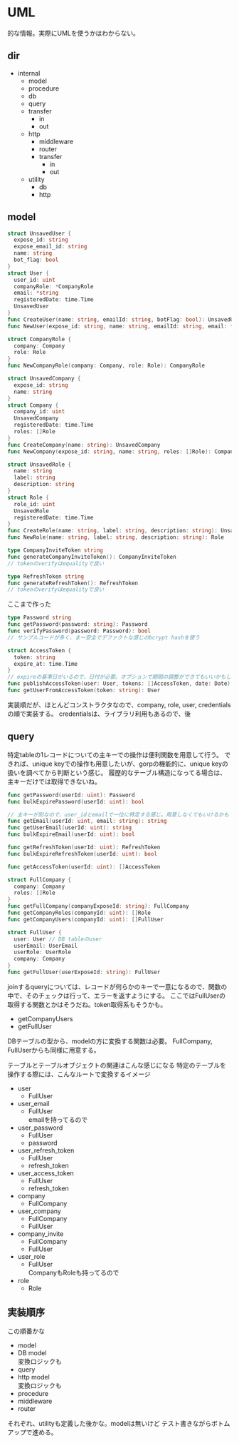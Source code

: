 
# UML
的な情報。実際にUMLを使うかはわからない。

## dir
- internal
  - model
  - procedure
  - db
   - query
   - transfer
     - in
     - out
  - http
    - middleware
    - router
    - transfer
      - in
      - out
  - utility
    - db
    - http

## model

```go
struct UnsavedUser {
  expose_id: string
  expose_email_id: string
  name: string
  bot_flag: bool
}
struct User {
  user_id: uint
  companyRole: *CompanyRole
  email: *string
  registeredDate: time.Time
  UnsavedUser
}
func CreateUser(name: string, emailId: string, botFlag: bool): UnsavedUser
func NewUser(expose_id: string, name: string, emailId: string, email: *string, botFlag: bool, companyRole: *CompanyRole): User
```

```go
struct CompanyRole {
  company: Company
  role: Role
}
func NewCompanyRole(company: Company, role: Role): CompanyRole
```

```go
struct UnsavedCompany {
  expose_id: string
  name: string
}
struct Company {
  company_id: uint
  UnsavedCompany
  registeredDate: time.Time
  roles: []Role
}
func CreateCompany(name: string): UnsavedCompany
func NewCompany(expose_id: string, name: string, roles: []Role): Company
```

```go
struct UnsavedRole {
  name: string
  label: string
  description: string
}
struct Role {
  role_id: uint
  UnsavedRole
  registeredDate: time.Time
}
func CreateRole(name: string, label: string, description: string): UnsavedRole
func NewRole(name: string, label: string, description: string): Role
```

```go
type CompanyInviteToken string
func generateCompanyInviteToken(): CompanyInviteToken
// tokenのverifyはequalityで良い
```

```go
type RefreshToken string
func generateRefreshToken(): RefreshToken
// tokenのverifyはequalityで良い
```

ここまで作った

```go
type Password string
func getPassword(password: string): Password
func verifyPassword(password: Password): bool
// サンプルコードが多く、まー安全でデファクトな感じのbcrypt hashを使う
```

```go
struct AccessToken {
  token: string
  expire_at: time.Time
}
// expireの基準日がいるので、日付が必要。オプションで期間の調整ができてもいいかもしれない
func publishAccessToken(user: User, tokens: []AccessToken, date: Date): AccessToken
func getUserFromAccessToken(token: string): User
```


実装順だが、ほとんどコンストラクタなので、company, role, user, credentialsの順で実装する。
credentialsは、ライブラリ利用もあるので、後

## query
特定tableの1レコードについての主キーでの操作は便利関数を用意して行う。
できれば、unique keyでの操作も用意したいが、gorpの機能的に、unique keyの扱いを調べてから判断という感じ。
履歴的なテーブル構造になってる場合は、主キーだけでは取得できないね。

```go
func getPassword(userId: uint): Password
func bulkExpirePassword(userId: uint): bool
```

```go
// 主キーが別なので、user_idとemailで一位に特定する感じ。用意しなくてもいけるかも
func getEmail(userId: uint, email: string): string
func getUserEmail(userId: uint): string
func bulkExpireEmail(userId: uint): bool
```

```go
func getRefreshToken(userId: uint): RefreshToken
func bulkExpireRefreshToken(userId: uint): bool
```

```go
func getAccessToken(userId: uint): []AccessToken
```

```go
struct FullCompany {
  company: Company
  roles: []Role
}
func getFullCompany(companyExposeId: string): FullCompany
func getCompanyRoles(companyId: uint): []Role
func getCompanyUsers(companyId: uint): []FullUser
```

```go
struct FullUser {
  user: User // DB tableのuser
  userEmail: UserEmail
  userRole: UserRole
  company: Company
}
func getFullUser(userExposeId: string): FullUser
```

joinするqueryについては、レコードが何らかのキーで一意になるので、関数の中で、そのチェックは行って、エラーを返すようにする。
ここではFullUserの取得する関数とかはそうだね。token取得系もそうかも。
- getCompanyUsers
- getFullUser

DBテーブルの型から、modelの方に変換する関数は必要。
FullCompany, FullUserからも同様に用意する。

テーブルとテーブルオブジェクトの関連はこんな感じになる
特定のテーブルを操作する際には、こんなルートで変換するイメージ

- user
  - FullUser
- user_email
  - FullUser  
    emailを持ってるので
- user_password
  - FullUser
  - password
- user_refresh_token
  - FullUser
  - refresh_token
- user_access_token
  - FullUser
  - refresh_token
- company
  - FullCompany
- user_company
  - FullCompany
  - FullUser
- company_invite
  - FullCompany
  - FullUser
- user_role
  - FullUser  
    CompanyもRoleも持ってるので
- role
  - Role

## 実装順序
この順番かな
- model
- DB model  
  変換ロジックも
- query
- http model  
  変換ロジックも
- procedure
- middleware
- router

それぞれ、utilityも定義した後かな。modelは無いけど
テスト書きながらボトムアップで進める。

